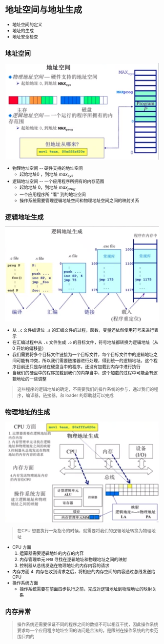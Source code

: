 # 地址空间与地址生成

* 地址空间的定义
* 地址的生成
* 地址安全检查

## 地址空间

![](./img/3_2_opSystem1.png)

* 物理地址空间 -- 硬件支持的地址空间
  * 起始地址0 ，到地址 ${max_{sys}}$
* 逻辑地址空间 --  一个应用程序所拥有的内存范围
  * 起始地址 0，到地址 ${max_{prog}}$
  * 一个应用程序所 "看" 到的地址空间
  * 操作系统需要管理逻辑地址空间和物理地址空间之间的映射关系

## 逻辑地址生成

![](./img/3_2_opSystem2.png)

* 从 ```.c``` 文件编译位 ```.s``` 的汇编文件的过程，函数，变量还依然使用符号来进行表示
* 在汇编过程中从 ```.s``` 文件生成 ```.o``` 的目标文件，符号地址都转换为逻辑地址（从0 开始的偏移量）
* 我们需要将多个目标文件链接为一个目标文件，每个目标文件中的逻辑地址之间可能有冲突，所以我们需要链接器进行处理，得到统一的逻辑地址。这个程序目前还只是存储在硬盘当中的程序，还没有加载到内存中进行执行
* 当我们的硬盘中的程序加载到我们的内存当中，这个加载的过程中可能会有逻辑地址的一些调整

> 这些程序的逻辑地址的确定，不需要我们的操作系统的参与，通过我们的程序，编译器，链接器，和 loader 的帮助就可以完成

## 物理地址的生成

![](./img/3_2_opSystem3.png)

> 在CPU 想要执行一条指令的时候，就需要将我们的逻辑地址转换为物理地址

* CPU 方面
  1. 运算器需要逻辑地址的内存的内容
  2. 内存管理单元 ```MMU``` 寻找在逻辑地址和物理地址之间的映射
  3. 控制器从总线发送在物理地址的内存内容的请求
* 内存方面
  4. 内存在收到请求之后，将相应的内存空间的内容通过总线发送给 CPU 
* 操作系统方面
  * 操作系统需要在前面四步执行之前，完成对逻辑地址到物理地址的映射关系

## 内存异常

> 操作系统还需要保证不同的程序之间的数据不可以相互干扰，因此操作系统要求每一个应用程序地址空间的访问是合法的，是限制在操作系统的约束范围只内的